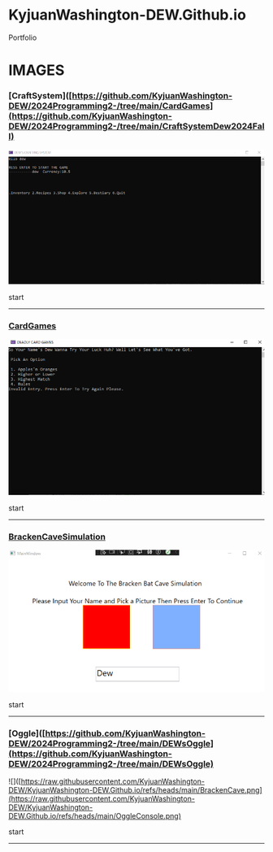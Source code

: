 # KyjuanWashington-DEW.Github.io
Portfolio

# IMAGES

### [CraftSystem]([https://github.com/KyjuanWashington-DEW/2024Programming2-/tree/main/CardGames](https://github.com/KyjuanWashington-DEW/2024Programming2-/tree/main/CraftSystemDew2024Fall)

![](https://raw.githubusercontent.com/KyjuanWashington-DEW/KyjuanWashington-DEW.Github.io/refs/heads/main/CraftingSystem.png)

start


-----------------------------------------------------------------------------------------


### [CardGames](https://github.com/KyjuanWashington-DEW/2024Programming2-/tree/main/CardGames)

![](https://raw.githubusercontent.com/KyjuanWashington-DEW/KyjuanWashington-DEW.Github.io/refs/heads/main/CardgamePic.png)

start


-----------------------------------------------------------------------------------------


### [BrackenCaveSimulation](https://github.com/KyjuanWashington-DEW/2024Programming2-/tree/main/DEWsBatsOfBrackenCaveSimulation)

![](https://raw.githubusercontent.com/KyjuanWashington-DEW/KyjuanWashington-DEW.Github.io/refs/heads/main/BrackenCave.png)

start


-----------------------------------------------------------------------------------------


### [Oggle]([https://github.com/KyjuanWashington-DEW/2024Programming2-/tree/main/DEWsOggle](https://github.com/KyjuanWashington-DEW/2024Programming2-/tree/main/DEWsOggle)

![]([https://raw.githubusercontent.com/KyjuanWashington-DEW/KyjuanWashington-DEW.Github.io/refs/heads/main/BrackenCave.png](https://raw.githubusercontent.com/KyjuanWashington-DEW/KyjuanWashington-DEW.Github.io/refs/heads/main/OggleConsole.png)

start


-----------------------------------------------------------------------------------------
